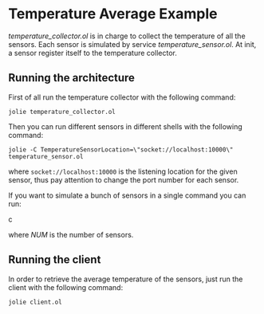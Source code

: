 # Temperature Average Example
*temperature_collector.ol* is in charge to collect the temperature of all the sensors. Each sensor is simulated by service *temperature_sensor.ol*. At init, a sensor register itself to the temperature collector.

## Running the architecture
First of all run the temperature collector with the following command:

`jolie temperature_collector.ol`

Then you can run different sensors in different shells with the following command:

`jolie -C TemperatureSensorLocation=\"socket://localhost:10000\" temperature_sensor.ol`

where `socket://localhost:10000` is the listening location for the given sensor, thus pay attention to change the port number for each sensor.

If you want to simulate a bunch of sensors in a single command you can run:

c

where *NUM* is the number of sensors.

## Running the client
In order to retrieve the average temperature of the sensors, just run the client with the following command:

`jolie client.ol`
